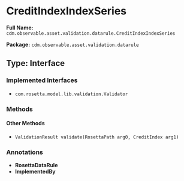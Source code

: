 # CreditIndexIndexSeries

**Full Name:** `cdm.observable.asset.validation.datarule.CreditIndexIndexSeries`

**Package:** `cdm.observable.asset.validation.datarule`

## Type: Interface

### Implemented Interfaces

- `com.rosetta.model.lib.validation.Validator`

### Methods

#### Other Methods

- `ValidationResult validate(RosettaPath arg0, CreditIndex arg1)`

### Annotations

- **RosettaDataRule**
- **ImplementedBy**

